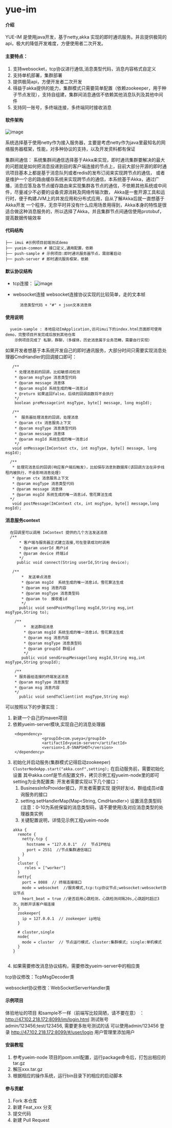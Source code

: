 # yue-im

#### 介绍
   YUE-IM 是使用java开发，基于netty,akka 实现的即时通讯服务。并且提供极简的api，极大的降低开发难度，方便使用者二次开发。

#### 主要特点：
 1. 支持websocket，tcp协议进行通信,消息类型代码，消息内容格式自定义
 2. 支持单机部署，集群部署
 3. 提供极简api，方便开发者二次开发
 4. 得益于akka提供的能力，集群模式只需要简单配置（依赖zookeeper，用于种子节点发现），支持自组建，集群间消息通信不依赖其他消息队列及其他中间件
 5. 支持同一账号，多终端连接，多终端同时接收消息
#### 软件架构
![image](./doc/yue-im.png)
>
   系统选择基于使用netty作为接入服务器，主要是考虑netty作为java里最知名的网络服务器框架，性能，对多种协议的支持，以及开发资料都有保证
>
 集群间通信：
       系统集群间通信选择基于Akka来实现，即时通讯集群要解决的最大的问题就是如何把消息投递到目的客户端连接的节点上，目前大部分开源的即时通讯项目基本上都是基于消息队列或者redis的发布订阅来实现跨节点的通信，
       或者是维护一个总的路由缓存系统来实现跨节点的通信，本系统基于Akka，通过广播，消息应答及各节点缓存路由来实现集群各节点的通信，不依赖其他系统或中间件，尽量减少不必要的设备资源消耗及网络传输次数，
       Akka是一套开源工具和运行时，便于构建JVM上的并发应用和分布式应用，自从了解Akka后就一直想基于Akka开发
 一个程序，无奈平时并没有什么应用场景用得到，Akka本身的特性是很适合做这种消息服务的，所以选择了Akka，并且集群节点间通信使用protobuf，提高数据传输效率
   
#### 代码结构
```shell
├── imui #示例项目前端测试demo
├── yueim-common # 接口定义,通用配置，依赖
├── push-sample # 示例项目:即时通讯服务器节点，需部署启动
├── push-server # 即时通讯服务框架，依赖

```
#### 默认协议结构
  - tcp连接：
    ![image](./doc/协议结构.png)
  - websocket连接
    websocket连接协议实现的比较简单，走的文本帧
    
    ```
       消息类型代码 + "#" + json文本消息体
    ```
#### 使用说明
      yueim-sample : 本地启动ImApplication,访问imui下的index.html页面即可使用demo，完整项目开发完成后放到其他仓库
        示例项目完成了 私聊，群聊，（多媒体，历史消息属于业务范畴，需要自行实现）
   
  如果开发者想基于本系统开发自己的即时通讯服务，大部分时间只需要实现消息处理器CmdHandler的回调接口即可：
  ```
     /**
      * 处理消息前的回调，比如敏感词检测
      * @param msgType 消息类型代码
      * @param message 消息体
      * @param msgId 系统生成的唯一消息id
      * @return 如果返回false，后续的回调函数将不会执行
      */
      boolean preMessage(int msgType, byte[] message, long msgId);
 
     /**
      *  服务器处理消息的回调，处理消息
      * @param ctx 消息服务上下文
      * @param msgType 消息类型代码
      * @param message 消息体
      * @param msgId 系统生成的唯一消息id
      */
     void onMessage(ImContext ctx, int msgType, byte[] message, long msgId);
 
    /**
     * 处理完消息后的回调(响应客户端后触发)，比如保存消息到数据库(该回调方法在异步线程内被执行，不会影响消息处理)
     * @param ctx 消息服务上下文
     * @param msgType 消息类型代码
     * @param message 消息体
     * @param msgId 系统生成的唯一消息id，雪花算法生成
    */
     void postMessage(ImContext ctx, int msgType, byte[] message,long msgId);
  ```
  #### 消息服务context
      在回调里可以调用 ImContext 提供的几个方法发送消息
      /**
          * 客户端与服务器正式建立连接,可在登录成功时调用
          * @param userId 用户id
          * @param device 终端id
          */
         public void connect(String userId,String device);
         
       /**
           *  发送单点消息
           * @param msgId  系统生成的唯一消息id，雪花算法生成
           * @param msg 消息内容
           * @param msgType 消息类型码
           * @param to  接收者id
           */
          public void sendPointMsg(long msgId,String msg,int msgType,String to);
       
        /**
            *  发送群组消息
            * @param msgId 系统生成的唯一消息id，雪花算法生成
            * @param msg 消息内容
            * @param msgType 消息类型码
            * @param groupId 群组id
            */
           public void sendGroupMessage(long msgId,String msg,int msgType,String groupId);
           
        /**
        * 服务器给连接的终端发送消息
        * @param msgType 消息类型
        * @param msg 消息内容
        */
          public void sendToClient(int msgType,String msg)
          
          
          
  可以按照以下的步骤实现：
1. 新建一个自己的maven项目
2. 依赖yueim-server模块,实现自己的消息处理器
```
    <dependency>
                <groupId>com.yueya</groupId>
                <artifactId>yueim-server</artifactId>
                <version>1.0-SNAPSHOT</version>
    </dependency>
```
3. 初始化并启动服务(集群模式记得启动zookeeper)
 `ClusterNodeApp.start("akka.conf",setting);` 在启动服务前，需要初始化设置
 其中akka.conf是节点配置文件，拷贝示例工程yueim-node里的即可
 setting为业务配置类:
  开发者需要实现以下几个接口：
   1. BusinessInfoProvider接口，开发者需要实现 提供好友id，群组成员id查询服务的接口
   2. setting.setHandlerMap(Map<String, CmdHandler>) 设置消息类型码(注意：0-10为系统保留的消息类型码，请不要使用)及对应消息类型的处理器类实例
   3. 关键配置说明，详情见示例工程yueim-node
   ```
   akka {
     remote {
       netty.tcp {
         hostname = "127.0.0.1"  //  节点IP地址
         port = 2551  //节点集群通信端口
       }
     }
     cluster {
     	roles = ["worker"]
     }
     netty{
       port = 8088  // 终端连接端口
       mode = websocket  //服务模式,tcp:tcp协议节点;websocket:websocket协议节点
       heart_beat = true //是否启用心跳检测，心跳检测间隔20s,心跳超时超过3次，则断开该客户端连接
     }
     zookeeper{
       ip = 127.0.0.1  // zookeeper ip地址
     }
   
     # cluster,single
     node{
       mode = cluster  // 节点运行模式，cluster:集群模式; single:单机模式
     }
   }
    
   ```
5. 如果需要修改消息协议结构，需要修改yueim-server中的相应类
>
  tcp协议修改：TcpMsgDecoder类
>
  websocket协议修改：WebSocketServerHandler类
   
#### 示例项目

  
   体验地址的项目 和sample不一样（前端写比较简陋，请不要在意） ：http://47.102.218.172:8099/im/login.html 测试账号 admin/123456;test/123456,
   需要更多账号测试的话 可以使用admin/123456 登录 http://47.102.218.172:8099/#/user/login 用户管理里添加用户
#### 安装教程

1. 参考yueim-node 项目的pom.xml配置，运行package命令后，打包出相应的tar.gz
2. 解压xxx.tar.gz
3. 根据相应的操作系统，运行bin目录下的相应的启动脚本



#### 参与贡献

1. Fork 本仓库
2. 新建 Feat_xxx 分支
3. 提交代码
4. 新建 Pull Request
